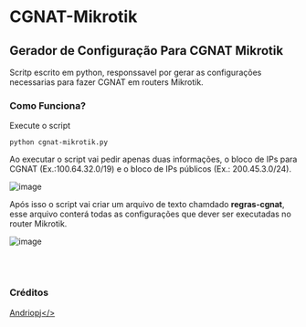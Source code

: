 # CGNAT-Mikrotik
<h2>Gerador de Configuração Para CGNAT Mikrotik</h2>

Scritp escrito em python, responssavel por gerar as configurações necessarias para fazer CGNAT em routers Mikrotik.

<h3>Como Funciona?</h3>

<p>Execute o script</p>

<code>python cgnat-mikrotik.py</code></br>

<p>Ao executar o script vai pedir apenas duas informações, o bloco de IPs para CGNAT (Ex.:100.64.32.0/19) e o bloco de IPs públicos (Ex.: 200.45.3.0/24).</p>

![image](https://user-images.githubusercontent.com/2658126/94922296-5868d880-0490-11eb-9bdb-8ebbb4bba09c.png)

<p>Após isso o script vai criar um arquivo de texto chamdado <b>regras-cgnat</b>, esse arquivo conterá todas as configurações que dever ser executadas no router Mikrotik.

![image](https://user-images.githubusercontent.com/2658126/94922520-c1e8e700-0490-11eb-8956-c6719b7d0467.png)
 
</br></br><h3>Créditos</h3>
<a href="https://under-linux.org/showthread.php?t=189391">Andriopj</>
